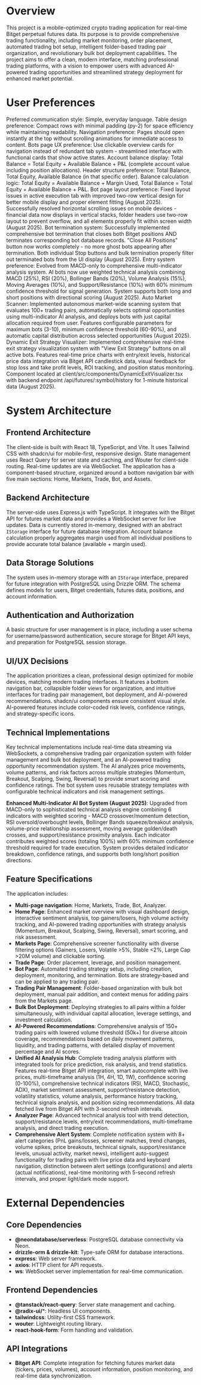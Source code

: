 # Overview
This project is a mobile-optimized crypto trading application for real-time Bitget perpetual futures data. Its purpose is to provide comprehensive trading functionality, including market monitoring, order placement, automated trading bot setup, intelligent folder-based trading pair organization, and revolutionary bulk bot deployment capabilities. The project aims to offer a clean, modern interface, matching professional trading platforms, with a vision to empower users with advanced AI-powered trading opportunities and streamlined strategy deployment for enhanced market potential.

# User Preferences
Preferred communication style: Simple, everyday language.
Table design preference: Compact rows with minimal padding (py-2) for space efficiency while maintaining readability.
Navigation preference: Pages should open instantly at the top without scrolling animations for immediate access to content.
Bots page UX preference: Use clickable overview cards for navigation instead of redundant tab system - streamlined interface with functional cards that show active states.
Account balance display: Total Balance = Total Equity + Available Balance + P&L (complete account value including position allocations).
Header structure preference: Total Balance, Total Equity, Available Balance (in that specific order).
Balance calculation logic: Total Equity = Available Balance + Margin Used, Total Balance = Total Equity + Available Balance + P&L.
Bot page layout preference: Fixed layout issues in active execution tab with improved two-row vertical design for better mobile display and proper element fitting (August 2025). Successfully resolved horizontal scrolling issues on mobile devices - financial data now displays in vertical stacks, folder headers use two-row layout to prevent overflow, and all elements properly fit within screen width (August 2025).
Bot termination system: Successfully implemented comprehensive bot termination that closes both Bitget positions AND terminates corresponding bot database records. "Close All Positions" button now works completely - no more ghost bots appearing after termination. Both individual Stop buttons and bulk termination properly filter out terminated bots from the UI display (August 2025).
Entry system preference: Evolved from MACD-only to comprehensive multi-indicator analysis system. AI bots now use weighted technical analysis combining MACD (25%), RSI (20%), Bollinger Bands (20%), Volume Analysis (15%), Moving Averages (10%), and Support/Resistance (10%) with 60% minimum confidence threshold for signal generation. System supports both long and short positions with directional scoring (August 2025).
Auto Market Scanner: Implemented autonomous market-wide scanning system that evaluates 100+ trading pairs, automatically selects optimal opportunities using multi-indicator AI analysis, and deploys bots with just capital allocation required from user. Features configurable parameters for maximum bots (3-10), minimum confidence threshold (60-90%), and automatic capital distribution across selected opportunities (August 2025).
Dynamic Exit Strategy Visualizer: Implemented comprehensive real-time exit strategy visualization system with "View Exit Strategy" buttons on all active bots. Features real-time price charts with entry/exit levels, historical price data integration via Bitget API candlestick data, visual feedback for stop loss and take profit levels, ROI tracking, and position status monitoring. Component located at client/src/components/DynamicExitVisualizer.tsx with backend endpoint /api/futures/:symbol/history for 1-minute historical data (August 2025).

# System Architecture

## Frontend Architecture
The client-side is built with React 18, TypeScript, and Vite. It uses Tailwind CSS with shadcn/ui for mobile-first, responsive design. State management uses React Query for server state and caching, and Wouter for client-side routing. Real-time updates are via WebSocket. The application has a component-based structure, organized around a bottom navigation bar with five main sections: Home, Markets, Trade, Bot, and Assets.

## Backend Architecture
The server-side uses Express.js with TypeScript. It integrates with the Bitget API for futures market data and provides a WebSocket server for live updates. Data is currently stored in-memory, designed with an abstract `IStorage` interface for future database integration. Account balance calculation properly aggregates margin used from all individual positions to provide accurate total balance (available + margin used).

## Data Storage Solutions
The system uses in-memory storage with an `IStorage` interface, prepared for future integration with PostgreSQL using Drizzle ORM. The schema defines models for users, Bitget credentials, futures data, positions, and account information.

## Authentication and Authorization
A basic structure for user management is in place, including a user schema for username/password authentication, secure storage for Bitget API keys, and preparation for PostgreSQL session storage.

## UI/UX Decisions
The application prioritizes a clean, professional design optimized for mobile devices, matching modern trading interfaces. It features a bottom navigation bar, collapsible folder views for organization, and intuitive interfaces for trading pair management, bot deployment, and AI-powered recommendations. shadcn/ui components ensure consistent visual style. AI-powered features include color-coded risk levels, confidence ratings, and strategy-specific icons.

## Technical Implementations
Key technical implementations include real-time data streaming via WebSockets, a comprehensive trading pair organization system with folder management and bulk bot deployment, and an AI-powered trading opportunity recommendation system. The AI analyzes price movements, volume patterns, and risk factors across multiple strategies (Momentum, Breakout, Scalping, Swing, Reversal) to provide smart scoring and confidence ratings. The bot system uses reusable strategy templates with configurable technical indicators and risk management settings.

**Enhanced Multi-Indicator AI Bot System (August 2025)**: Upgraded from MACD-only to sophisticated technical analysis engine combining 6 indicators with weighted scoring - MACD crossover/momentum detection, RSI oversold/overbought levels, Bollinger Bands squeeze/breakout analysis, volume-price relationship assessment, moving average golden/death crosses, and support/resistance proximity analysis. Each indicator contributes weighted scores (totaling 100%) with 60% minimum confidence threshold required for trade execution. System provides detailed indicator breakdown, confidence ratings, and supports both long/short position directions.

## Feature Specifications
The application includes:
- **Multi-page navigation**: Home, Markets, Trade, Bot, Analyzer.
- **Home Page**: Enhanced market overview with visual dashboard design, interactive sentiment analysis, top gainers/losers, high volume activity tracking, and AI-powered trading opportunities with strategy analysis (Momentum, Breakout, Scalping, Swing, Reversal), smart scoring, and risk assessment.
- **Markets Page**: Comprehensive screener functionality with diverse filtering options (Gainers, Losers, Volatile >5%, Stable <2%, Large Cap >20M volume) and clickable sorting.
- **Trade Page**: Order placement, leverage, and position management.
- **Bot Page**: Automated trading strategy setup, including creation, deployment, monitoring, and termination. Bots are strategy-based and can be applied to any trading pair.
- **Trading Pair Management**: Folder-based organization with bulk bot deployment, manual pair addition, and context menus for adding pairs from the Markets page.
- **Bulk Bot Deployment**: Deploying strategies to all pairs within a folder simultaneously, with individual capital allocation, leverage settings, and investment calculation.
- **AI-Powered Recommendations**: Comprehensive analysis of 150+ trading pairs with lowered volume threshold (50k+) for diverse altcoin coverage, recommendations based on daily movement patterns, liquidity, and trading patterns, with detailed display of movement percentage and AI scores.
- **Unified AI Analysis Hub**: Complete trading analysis platform with integrated tools for price prediction, risk analysis, and trend statistics. Features real-time Bitget API integration, smart autocomplete with live prices, multi-timeframe analysis (1H, 4H, 1D, 1W), confidence scoring (0-100%), comprehensive technical indicators (RSI, MACD, Stochastic, ADX), market sentiment assessment, support/resistance detection, volatility statistics, volume analysis, performance history tracking, technical signals analysis, and position sizing recommendations. All data fetched live from Bitget API with 3-second refresh intervals.
- **Analyzer Page**: Advanced technical analysis tool with trend detection, support/resistance levels, entry/exit recommendations, multi-timeframe analysis, and direct trading execution.
- **Comprehensive Alert System**: Complete notification system with 8+ alert categories (PnL gains/losses, screener matches, trend changes, volume spikes, price breakouts, technical signals, support/resistance levels, unusual activity, market news), intelligent auto-suggest functionality for trading pairs with live price data and keyboard navigation, distinction between alert settings (configurations) and alerts (actual notifications), real-time monitoring with 5-second refresh intervals, and proper light/dark mode support.

# External Dependencies

## Core Dependencies
- **@neondatabase/serverless**: PostgreSQL database connectivity via Neon.
- **drizzle-orm & drizzle-kit**: Type-safe ORM for database interactions.
- **express**: Web server framework.
- **axios**: HTTP client for API requests.
- **ws**: WebSocket server implementation for real-time communication.

## Frontend Dependencies
- **@tanstack/react-query**: Server state management and caching.
- **@radix-ui/***: Headless UI components.
- **tailwindcss**: Utility-first CSS framework.
- **wouter**: Lightweight routing library.
- **react-hook-form**: Form handling and validation.

## API Integrations
- **Bitget API**: Complete integration for fetching futures market data (tickers, prices, volumes), account information, position monitoring, and real-time data synchronization.